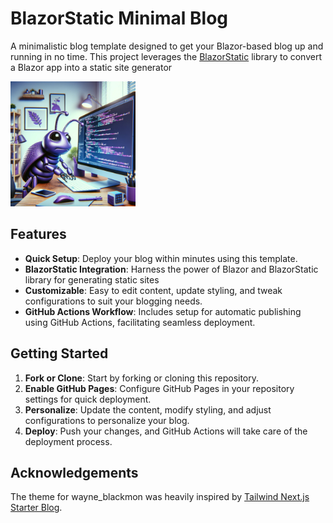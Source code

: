 # BlazorStatic Minimal Blog

A minimalistic blog template designed to get your Blazor-based blog up and running in no time. This project leverages the [BlazorStatic](https://github.com/tesar-tech/BlazorStatic) library to convert a Blazor app into a static site generator

<img src="./Content/Blog/media/programming_bug.jpg"  width="200" >

## Features

- **Quick Setup**: Deploy your blog within minutes using this template.
- **BlazorStatic Integration**: Harness the power of Blazor and BlazorStatic library for generating static sites
- **Customizable**: Easy to edit content, update styling, and tweak configurations to suit your blogging needs.
- **GitHub Actions Workflow**: Includes setup for automatic publishing using GitHub Actions, facilitating seamless deployment.

## Getting Started

1. **Fork or Clone**: Start by forking or cloning this repository.
2. **Enable GitHub Pages**: Configure GitHub Pages in your repository settings for quick deployment.
3. **Personalize**: Update the content, modify styling, and adjust configurations to personalize your blog.
4. **Deploy**: Push your changes, and GitHub Actions will take care of the deployment process.

## Acknowledgements

The theme for wayne_blackmon was heavily inspired by [Tailwind Next.js Starter Blog](https://github.com/timlrx/tailwind-nextjs-starter-blog). 
